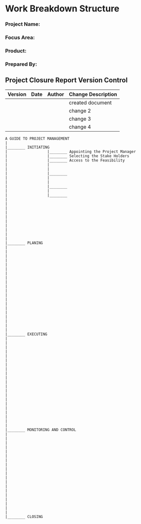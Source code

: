 # **Work Breakdown Structure**

### **Project Name:** 
### **Focus Area:**
### **Product:**
### **Prepared By:**

## **Project Closure Report Version Control**
| Version | Date | Author | Change Description |
|---------|------|---------|---------------|
|          |      |         |  created document |
|         |        |         |   change 2            |
|         |       |          |   change 3            |
|         |        |          |  change 4            |



```sequence
A GUIDE TO PROJECT MANAGEMENT
|
|________ INITIATING        
|                  |________ Appointing the Project Manager
|                  |________ Selecting the Stake Holders
|                  |________ Access to the Feasibility
|                  |
|                  |
|                  |________
|                  |
|                  | 
|                  |________
|                  |
|                  |________
|
|
|
|
|
|
|
|
|
|
|________ PLANING
|
|
|
|
|
|
|
|
|
|
|
|
|
|
|
|
|
|
|
|
|________ EXECUTING
|
|
|
|
|
|
|
|
|
|
|
|
|
|
|
|
|
|
|
|
|
|________ MONITORING AND CONTROL
|
|
|
|
|
|
|
|
|
|
|
|
|
|
|
|
|
|
|
|________ CLOSING



```
